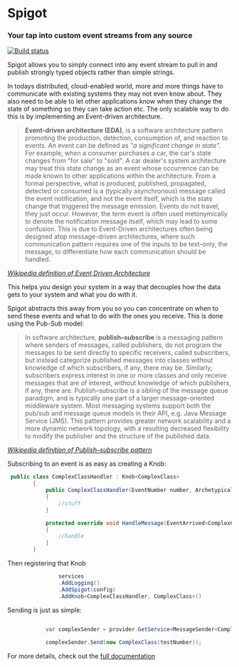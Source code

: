 # Spigot
### Your tap into custom event streams from any source
 
[![Build status](https://ci.appveyor.com/api/projects/status/xm19400akpjdb0uy/branch/master?svg=true)](https://ci.appveyor.com/project/ArchetypicalSoftware/spigot/branch/master)


Spigot allows you to simply connect into any event stream to pull in and publish strongly typed objects rather than simple strings.

In todays distributed, cloud-enabled world, more and more things have to communicate with existing systems they may not even know about. They also need to be able to let other applications know when they change the state of something so they can take action etc. The only scalable way to do this is by implementing an Event-driven architecture.

> <b>Event-driven architecture (EDA)</b>, is a software architecture pattern promoting the production, detection, consumption of, and reaction to events. 
An event can be defined as <i>"a significant change in state".</i> For example, when a consumer purchases a car, the car's state changes from "for sale" to "sold". A car dealer's system architecture may treat this state change as an event whose occurrence can be made known to other applications within the architecture. From a formal perspective, what is produced, published, propagated, detected or consumed is a (typically asynchronous) message called the event notification, and not the event itself, which is the state change that triggered the message emission. Events do not travel, they just occur. However, the term event is often used metonymically to denote the notification message itself, which may lead to some confusion. This is due to Event-Driven architectures often being designed atop message-driven architectures, where such communication pattern requires one of the inputs to be text-only, the message, to differentiate how each communication should be handled. 

[<i> Wikipedia definition of Event Driven Architecture</i>](https://en.wikipedia.org/wiki/Event-driven_architecture)

This helps you design your system in a way that decouples how the data gets to your system and what you do with it. 

Spigot abstracts this away from you so you can concentrate on when to send these events and what to do with the ones you receive. This is done using the Pub-Sub model:

> In software architecture, <b>publish–subscribe</b> is a messaging pattern where senders of messages, called publishers, do not program the messages to be sent directly to specific receivers, called subscribers, but instead categorize published messages into classes without knowledge of which subscribers, if any, there may be. Similarly, subscribers express interest in one or more classes and only receive messages that are of interest, without knowledge of which publishers, if any, there are. 
Publish–subscribe is a sibling of the message queue paradigm, and is typically one part of a larger message-oriented middleware system. Most messaging systems support both the pub/sub and message queue models in their API, e.g. Java Message Service (JMS). 
This pattern provides greater network scalability and a more dynamic network topology, with a resulting decreased flexibility to modify the publisher and the structure of the published data. 

[<i> Wikipedia definition of Publish–subscribe pattern</i>](https://en.wikipedia.org/wiki/Publish–subscribe_pattern)

Subscribing to an event is as easy as creating a Knob:

```csharp
 public class ComplexClassHandler : Knob<ComplexClass>
        {
            public ComplexClassHandler(EventNumber number, Archetypical.Software.Spigot.Spigot spigot, ILogger<Knob<ComplexClass>> logger) : base(spigot, logger)
            {
                //stuff
            }

            protected override void HandleMessage(EventArrived<ComplexClass> message)
            {
                //handle
            }
        }
```
Then registering that Knob
```csharp
                services
                .AddLogging()
                .AddSpigot(config)
                .AddKnob<ComplexClassHandler, ComplexClass>()
```

Sending is just as simple:

```csharp

            var complexSender = provider.GetService<MessageSender<ComplexClass>>();
                
            complexSender.Send(new ComplexClass(testNumber));

```

For more details, check out the [full documentation](docs)
